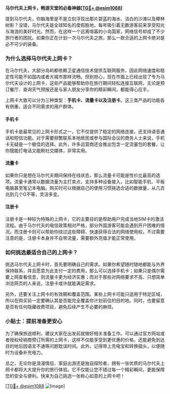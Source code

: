 **马尔代夫上网卡，畅游天堂的必备神器[[TG💪+ @esim1088](https://t.me/s/esim1088)]**

提到马尔代夫，你脑海里是不是立刻浮现出那片碧蓝的海水、洁白的沙滩以及椰林树影？没错，马尔代夫是全球知名的度假胜地，每年吸引着无数游客前来享受阳光与海浪的美好时光。然而，在这样一个远离喧嚣的小岛国家，网络信号却成了不少旅行者的困扰。如果你正在计划一次马尔代夫之旅，那么一款合适的上网卡绝对是必不可少的装备。

### **为什么选择马尔代夫上网卡？**

在马尔代夫，大部分岛屿都依赖卫星通信技术提供互联网服务，因此网络速度和稳定性可能不如国内或者大城市那样流畅。但别担心，现在市面上已经出现了专为马尔代夫设计的上网卡，这些产品能够帮助你在旅行期间轻松连接互联网，无论是预订餐厅、查询天气预报还是与家人朋友分享你的精彩瞬间，都能得心应手。

上网卡大致可以分为三种类型：**手机卡、流量卡以及注册卡**。这三类产品的功能各有侧重，适合不同需求的用户群体。

#### **手机卡**
手机卡是最常见的上网卡形式之一，它不仅提供了稳定的网络连接，还支持语音通话和短信功能。对于需要频繁联系本地居民或参与国际会议的商务人士来说，手机卡无疑是一个极佳的选择。此外，许多运营商还会推出包含一定流量包的套餐，让你既能打电话又能刷社交媒体，非常实用。

#### **流量卡**
如果你只是想在马尔代夫期间保持在线状态，那么流量卡可能是性价比最高的选项。流量卡通常以数据流量为主打卖点，支持多种设备接入，比如智能手机、平板电脑甚至笔记本电脑。购买时可以根据自己的使用习惯挑选合适的数据量，从几百兆到几个G不等，灵活多变。

#### **注册卡**
注册卡是一种较为特殊的上网卡，它的主要目的是帮助用户完成当地SIM卡的激活流程。由于马尔代夫的电信政策相对严格，部分外国游客可能会遇到开户困难的情况。而注册卡则可以帮助你绕过这些障碍，快速获得合法的网络使用权。不过需要注意的是，注册卡本身并不自带流量，需要额外充值才能正常使用。

### **如何挑选最适合自己的上网卡？**

挑选马尔代夫上网卡时，首先要明确自己的需求。如果你希望随时随地都能与外界保持联系，并且愿意为此支付一定的费用，那么可以选择手机卡；如果只是偶尔需要上网查看信息，则流量卡更为经济实惠；而对于那些对网络要求不高、只想简单浏览网页的人来说，注册卡或许就能满足需求。

另外，还要关注上网卡的有效期和覆盖范围。某些上网卡可能只适用于特定区域，所以在购买前一定要确认其是否能完全覆盖你计划前往的目的地。同时，也要留意是否有任何隐藏收费项目，避免后续产生不必要的麻烦。

### **小贴士：提前准备更安心**

为了确保旅途顺利，建议大家在出发前就做好相关准备工作。可以通过官方网站或者授权经销商预订所需的上网卡，这样不仅能享受到更优惠的价格，还能避免到达目的地后因语言不通等问题耽误时间。此外，记得带上充电宝和转换插头，以便随时为设备补充电力。

总之，无论你是浪漫情侣、家庭出游还是独自探险者，拥有一张优质的马尔代夫上网卡都将大大提升你的旅行体验。它不仅能让您不错过每一个精彩瞬间，更能保障您的安全与便利。快来为自己挑选一张称心如意的上网卡吧！

[[TG💪+ @esim1088](https://t.me/s/esim1088) ![Image](https://i.postimg.cc/4NQfJmqS/Snipaste-2025-05-13-00-14-12.png)]
